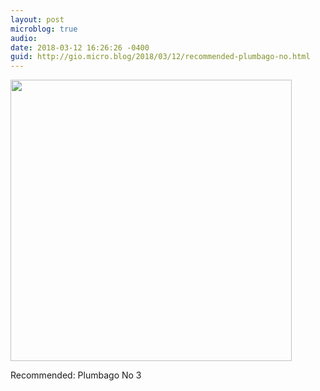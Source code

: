 ```yaml
---
layout: post
microblog: true
audio: 
date: 2018-03-12 16:26:26 -0400
guid: http://gio.micro.blog/2018/03/12/recommended-plumbago-no.html
---
```


<img src="http://microblog.stevegio.net/uploads/2018/a10cffc650.jpg" width="450" height="600" style="height: auto;" class="sunlit_image" />

Recommended: Plumbago No 3



